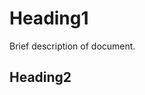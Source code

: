 <head>
	<title>Template Title</title>
	<link rel="stylesheet" href="styles/style.css">
	<link rel="icon" href="icons/favicon.png">
	<meta charset="UTF-8">
	<meta name="viewport" content="width=device-width, initial-scale=1.0">
</head>

# Heading1

Brief description of document.

<!-- START doctoc -->
<!-- END doctoc -->

## Heading2



<script src="https://cdnjs.cloudflare.com/ajax/libs/jquery/3.1.0/jquery.min.js"></script>
<script src="https://cdnjs.cloudflare.com/ajax/libs/jquery-smooth-scroll/1.7.2/jquery.smooth-scroll.min.js"></script>
<script src="scripts/script.js"></script>